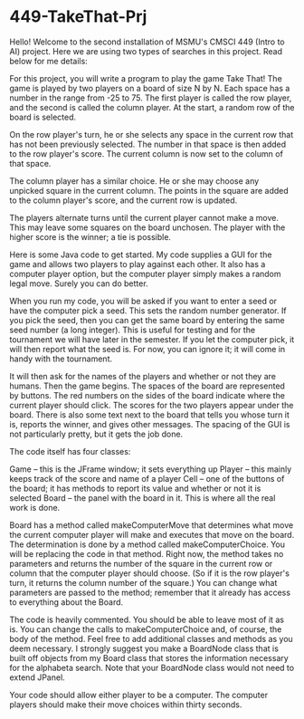 # 449-TakeThat-Prj
Hello! Welcome to the second installation of MSMU's CMSCI 449 (Intro to AI) project. Here we are using two types of searches in this project. 
Read below for me details:

For this project, you will write a program to play the game Take That! The game is played by two players on a board of size N by N. Each space has a number in the range from -25 to 75. The first player is called the row player, and the second is called the column player. At the start, a random row of the board is selected.

 

On the row player's turn, he or she selects any space in the current row that has not been previously selected. The number in that space is then added to the row player's score. The current column is now set to the column of that space.

 

The column player has a similar choice. He or she may choose any unpicked square in the current column. The points in the square are added to the column player's score, and the current row is updated.

 

The players alternate turns until the current player cannot make a move. This may leave some squares on the board unchosen. The player with the higher score is the winner; a tie is possible.

 

Here is some Java code to get started. My code supplies a GUI for the game and allows two players to play against each other. It also has a computer player option, but the computer player simply makes a random legal move. Surely you can do better.

 

When you run my code, you will be asked if you want to enter a seed or have the computer pick a seed. This sets the random number generator. If you pick the seed, then you can get the same board by entering the same seed number (a long integer). This is useful for testing and for the tournament we will have later in the semester. If you let the computer pick, it will then report what the seed is. For now, you can ignore it; it will come in handy with the tournament.

 

It will then ask for the names of the players and whether or not they are humans. Then the game begins. The spaces of the board are represented by buttons. The red numbers on the sides of the board indicate where the current player should click. The scores for the two players appear under the board. There is also some text next to the board that tells you whose turn it is, reports the winner, and gives other messages. The spacing of the GUI is not particularly pretty, but it gets the job done.

 

The code itself has four classes:

Game – this is the JFrame window; it sets everything up
Player – this mainly keeps track of the score and name of a player
Cell – one of the buttons of the board; it has methods to report its value and whether or not it is selected
Board – the panel with the board in it. This is where all the real work is done.
 

Board has a method called makeComputerMove that determines what move the current computer player will make and executes that move on the board. The determination is done by a method called makeComputerChoice. You will be replacing the code in that method. Right now, the method takes no parameters and returns the number of the square in the current row or column that the computer player should choose. (So if it is the row player's turn, it returns the column number of the square.) You can change what parameters are passed to the method; remember that it already has access to everything about the Board.

 

The code is heavily commented. You should be able to leave most of it as is. You can change the calls to makeComputerChoice and, of course, the body of the method. Feel free to add additional classes and methods as you deem necessary. I strongly suggest you make a BoardNode class that is built off objects from my Board class that stores the information necessary for the alphabeta search. Note that your BoardNode class would not need to extend JPanel.

 

Your code should allow either player to be a computer. The computer players should make their move choices within thirty seconds.

